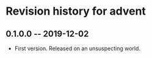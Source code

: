 # Revision history for advent

## 0.1.0.0 -- 2019-12-02

* First version. Released on an unsuspecting world.
